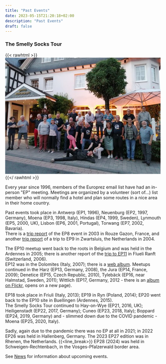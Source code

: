 ```yaml
---
title: "Past Events"
date: 2023-05-15T21:20:18+02:00
description: "Past Events"
draft: false
---
```

### The Smelly Socks Tour

{{< rawhtml >}}
<img src="epgroup.jpg" class="img-responsive pull-right gap-left" style="padding-right: 1em;" />
{{</ rawhtml >}}

Every year since 1996, members of the Europrez email list have had an in-person "EP" meeting.
Meetings are organized by a volunteer (sort of...) list member who will normally find a 
hotel and plan some routes in a nice area in their home country. 

Past events took place in Antwerp (EP1, 1996), Neuenburg (EP2, 1997, Germany), Moena (EP3, 1998, Italy), Hindas (EP4, 1999, Sweden), Lynmouth (EP5, 2000, UK), Lisbon (EP6, 2001, Portugal), Torwang (EP7, 2002, Bavaria).  
There is a [trip report](http://www.steliosh.net/ep8/) of the EP8 event in 2003 in Rouze Gazon, France, and another [trip report](http://www.steliosh.net/ep9/ep9photos/index.html) of a trip to EP9 in Zwartsluis, the Netherlands in 2004. 
    
The EP10 meetup went back to the roots in Belgium and was held in the Ardennes in 2005; there is another report of the [trip to EP11](http://www.steliosh.net/epxi) in Flueli Ranft (Switzerland, 2006).  
EP12 was in the Dolomites (Italy, 2007); there is a [web album](http://www.mijnalbum.nl/Album=NQ4I7QWR). Meetups continued in the Harz (EP13, Germany, 2008), the Jura (EP14, France, 2009); Denetice (EP15, Czech Republic, 2010), Tylebäck (EP16, near Halmstad, Sweden, 2011); Wittlich (EP17, Germany, 2012 - there is an [album on Flickr](http://www.flickr.com/photos/armand-marechal/sets/72157630385552988/), opens on a new page).  

EP18 took place in Friuli (Italy, 2013); EP19 in Ryn (Poland, 2014); EP20 went back to the EP10 site in Buellingen (Ardennes, 2015).  
The Smelly Socks Tour continued to Hay-on-Wye (EP21, 2016, UK); Heiligenstadt (EP22, 2017, Germany); Cuneo (EP23, 2018, Italy); Boppard (EP24, 2019, Germany) and - slimmed down due to the COVID pandemic - Moena (EP25, 2020, Italy).

Sadly, again due to the pandemic there was no EP at all in 2021; in 2022 EP26 was held in Hallenberg, Germany. The 2023 EP27 edition was in Rhenen, the Netherlands.
{{<line_break>}}
EP28 (2024) was held in Schweigen-Rechtenbach, in the Vosges-Pfalzerwald border area.

See [News](/news) for information about upcoming events.


